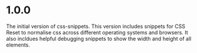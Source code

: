 # 1.0.0

The initial version of css-snippets. This version includes snippets for CSS Reset to normalise css across different operating systems and browsers. It also incldues helpful debugging snippets to show the width and height of all elements. 
